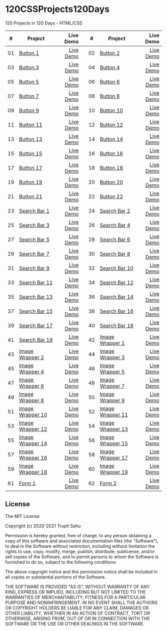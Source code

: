 # 120CSSProjects120Days
120 Projects in 120 Days - HTML/CSS

|  #  | Project | Live Demo |        |  #  | Project | Live Demo |
| --- |---------| ---------:| ------ | --- |---------| ---------:|
| 01  | [Button 1](https://github.com/TruptiSahu/120CSSProjects120Days/tree/master/1.Button/btn-1)                             | [Live Demo](https://codepen.io/TruptiSahu/pen/dypYzoQ)               || 02  | [Button 2](https://github.com/TruptiSahu/120CSSProjects120Days/tree/master/1.Button/btn-2)                             | [Live Demo](https://codepen.io/TruptiSahu/pen/rNMOzxY)               
| 03  | [Button 3](https://github.com/TruptiSahu/120CSSProjects120Days/tree/master/1.Button/btn-3)                             | [Live Demo](https://codepen.io/TruptiSahu/pen/oNzjezJ) | | 04  | [Button 4](https://github.com/TruptiSahu/120CSSProjects120Days/tree/master/1.Button/btn-4)                             | [Live Demo](https://codepen.io/TruptiSahu/pen/LYRpjxM) | 
| 05  | [Button 5](https://github.com/TruptiSahu/120CSSProjects120Days/tree/master/1.Button/btn-5)                             | [Live Demo](https://codepen.io/TruptiSahu/pen/PoGPKpq) | | 06  | [Button 6](https://github.com/TruptiSahu/120CSSProjects120Days/tree/master/1.Button/btn-6)                             | [Live Demo](https://codepen.io/TruptiSahu/pen/XWjmaME) 
| 07  | [Button 7](https://github.com/TruptiSahu/120CSSProjects120Days/tree/master/1.Button/btn-7)                             | [Live Demo](https://codepen.io/TruptiSahu/pen/GRjpvvg) | | 08  | [Button 8](https://github.com/TruptiSahu/120CSSProjects120Days/tree/master/1.Button/btn-8)                             | [Live Demo](https://codepen.io/TruptiSahu/pen/qBaOXXL)
| 09  | [Button 9](https://github.com/TruptiSahu/120CSSProjects120Days/tree/master/1.Button/btn-9)                             | [Live Demo](https://codepen.io/TruptiSahu/pen/jOMbLGm) || 10  | [Button 10](https://github.com/TruptiSahu/120CSSProjects120Days/tree/master/1.Button/btn-10)                             | [Live Demo](https://codepen.io/TruptiSahu/pen/RwGWZjb)
| 11  | [Button 11](https://github.com/TruptiSahu/120CSSProjects120Days/tree/master/1.Button/btn-11)                             | [Live Demo](https://codepen.io/TruptiSahu/pen/MWjavOO) || 12  | [Button 12](https://github.com/TruptiSahu/120CSSProjects120Days/tree/master/1.Button/btn-12)                             | [Live Demo](https://codepen.io/TruptiSahu/pen/rNMOzYv)
| 13  | [Button 13](https://github.com/TruptiSahu/120CSSProjects120Days/tree/master/1.Button/btn-13)                             | [Live Demo](https://codepen.io/TruptiSahu/pen/abmvyER) || 14  | [Button 14](https://github.com/TruptiSahu/120CSSProjects120Days/tree/master/1.Button/btn-14)                             | [Live Demo](https://codepen.io/TruptiSahu/pen/RwGWZQw)
| 15  | [Button 15](https://github.com/TruptiSahu/120CSSProjects120Days/tree/master/1.Button/btn-15)                             | [Live Demo](https://codepen.io/TruptiSahu/pen/xxEwLYQ) || 16  | [Button 16](https://github.com/TruptiSahu/120CSSProjects120Days/tree/master/1.Button/btn-16)                             | [Live Demo](https://codepen.io/TruptiSahu/pen/OJRyjvN)
| 17  | [Button 17](https://github.com/TruptiSahu/120CSSProjects120Days/tree/master/1.Button/btn-17)                             | [Live Demo](https://codepen.io/TruptiSahu/pen/zYKvdWJ) || 18  | [Button 18](https://github.com/TruptiSahu/120CSSProjects120Days/tree/master/1.Button/btn-18)                             | [Live Demo](https://codepen.io/TruptiSahu/pen/RwGWZJN)
| 19  | [Button 19](https://github.com/TruptiSahu/120CSSProjects120Days/tree/master/1.Button/btn-19)                             | [Live Demo](https://codepen.io/TruptiSahu/pen/YzGyxjK) || 20  | [Button 20](https://github.com/TruptiSahu/120CSSProjects120Days/tree/master/1.Button/btn-20)                             | [Live Demo](https://codepen.io/TruptiSahu/pen/yLaYoxv)
| 21  | [Button 21](https://github.com/TruptiSahu/120CSSProjects120Days/tree/master/1.Button/btn-21)                             | [Live Demo](https://codepen.io/TruptiSahu/pen/MWjavPV) || 22  | [Button 22](https://github.com/TruptiSahu/120CSSProjects120Days/tree/master/1.Button/btn-22)                             | [Live Demo](https://codepen.io/TruptiSahu/pen/abmvyQX)
| 23  | [Search Bar 1](https://github.com/TruptiSahu/120CSSProjects120Days/tree/master/2.Search%20Bar/searchBar-1)                             | [Live Demo](https://codepen.io/TruptiSahu/pen/RwGWLba) || 24  | [Search Bar 2](https://github.com/TruptiSahu/120CSSProjects120Days/tree/master/2.Search%20Bar/searchBar-2)                             | [Live Demo](https://codepen.io/TruptiSahu/pen/rNMOGjb)
| 25  | [Search Bar 3](https://github.com/TruptiSahu/120CSSProjects120Days/tree/master/2.Search%20Bar/searchBar-3)                             | [Live Demo](https://codepen.io/TruptiSahu/pen/PoGPJpK) || 26  | [Search Bar 4](https://github.com/TruptiSahu/120CSSProjects120Days/tree/master/2.Search%20Bar/searchBar-4)                             | [Live Demo](https://codepen.io/TruptiSahu/pen/WNGQZOJ)
| 27  | [Search Bar 5](https://github.com/TruptiSahu/120CSSProjects120Days/tree/master/2.Search%20Bar/searchBar-5)                             | [Live Demo](https://codepen.io/TruptiSahu/pen/JjRYrLY) || 28  | [Search Bar 6](https://github.com/TruptiSahu/120CSSProjects120Days/tree/master/2.Search%20Bar/searchBar-6)                             | [Live Demo](https://codepen.io/TruptiSahu/pen/BaLowvV)
| 29  | [Search Bar 7](https://github.com/TruptiSahu/120CSSProjects120Days/tree/master/2.Search%20Bar/searchBar-7)                             | [Live Demo](https://codepen.io/TruptiSahu/pen/LYRpzvx) || 30  | [Search Bar 8](https://github.com/TruptiSahu/120CSSProjects120Days/tree/master/2.Search%20Bar/searchBar-8)                             | [Live Demo](https://codepen.io/TruptiSahu/pen/GRjpMaQ)
| 31  | [Search Bar 9](https://github.com/TruptiSahu/120CSSProjects120Days/tree/master/2.Search%20Bar/searchBar-9)                             | [Live Demo](https://codepen.io/TruptiSahu/pen/jOMbGjJ) || 32  | [Search Bar 10](https://github.com/TruptiSahu/120CSSProjects120Days/tree/master/2.Search%20Bar/searchBar-10)                             | [Live Demo](https://codepen.io/TruptiSahu/pen/yLaYPBm)
| 33  | [Search Bar 11](https://github.com/TruptiSahu/120CSSProjects120Days/tree/master/2.Search%20Bar/searchBar-11)                             | [Live Demo](https://codepen.io/TruptiSahu/pen/ZEpbapb) || 34  | [Search Bar 12](https://github.com/TruptiSahu/120CSSProjects120Days/tree/master/2.Search%20Bar/searchBar-12)                             | [Live Demo](https://codepen.io/TruptiSahu/pen/NWRGwRm)
| 35  | [Search Bar 13](https://github.com/TruptiSahu/120CSSProjects120Days/tree/master/2.Search%20Bar/searchBar-13)                             | [Live Demo](https://codepen.io/TruptiSahu/pen/QWKjOGX) || 36  | [Search Bar 14](https://github.com/TruptiSahu/120CSSProjects120Days/tree/master/2.Search%20Bar/searchBar-14)                             | [Live Demo](https://codepen.io/TruptiSahu/pen/poEjdeo)
| 37  | [Search Bar 15](https://github.com/TruptiSahu/120CSSProjects120Days/tree/master/2.Search%20Bar/searchBar-15)                             | [Live Demo](https://codepen.io/TruptiSahu/pen/mdrepae) || 38  | [Search Bar 16](https://github.com/TruptiSahu/120CSSProjects120Days/tree/master/2.Search%20Bar/searchBar-16)                             | [Live Demo](https://codepen.io/TruptiSahu/pen/BaLoJMp)
| 39  | [Search Bar 17](https://github.com/TruptiSahu/120CSSProjects120Days/tree/master/2.Search%20Bar/searchBar-17)                             | [Live Demo](https://codepen.io/TruptiSahu/pen/zYKvpeM) || 40  | [Search Bar 18](https://github.com/TruptiSahu/120CSSProjects120Days/tree/master/2.Search%20Bar/searchBar-18)                             | [Live Demo](https://codepen.io/TruptiSahu/pen/QWKjaoq)
| 41  | [Search Bar 19](https://github.com/TruptiSahu/120CSSProjects120Days/tree/master/2.Search%20Bar/searchBar-19)                             | [Live Demo](https://codepen.io/TruptiSahu/pen/xxEwpNe) || 42  | [Image Wrapper 1](https://github.com/TruptiSahu/120CSSProjects120Days/tree/master/3.Image%20Wrapper/img-wrapper-1)                             | [Live Demo](https://codepen.io/TruptiSahu/pen/xxEwYwo)
| 43  | [Image Wrapper 2](https://github.com/TruptiSahu/120CSSProjects120Days/tree/master/3.Image%20Wrapper/img-wrapper-2)                             | [Live Demo](https://codepen.io/TruptiSahu/pen/jOMbZWz) || 44  | [Image Wrapper 3](https://github.com/TruptiSahu/120CSSProjects120Days/tree/master/3.Image%20Wrapper/img-wrapper-3)                             | [Live Demo](https://codepen.io/TruptiSahu/pen/dypYdMY)
| 45  | [Image Wrapper 4](https://github.com/TruptiSahu/120CSSProjects120Days/tree/master/3.Image%20Wrapper/img-wrapper-4)                             | [Live Demo](https://codepen.io/TruptiSahu/pen/MWjaQyP) || 46  | [Image Wrapper 5](https://github.com/TruptiSahu/120CSSProjects120Days/tree/master/3.Image%20Wrapper/img-wrapper-5)                             | [Live Demo](https://codepen.io/TruptiSahu/pen/XWjmZKG)
| 47  | [Image Wrapper 6](https://github.com/TruptiSahu/120CSSProjects120Days/tree/master/3.Image%20Wrapper/img-wrapper-6)                             | [Live Demo](https://codepen.io/TruptiSahu/pen/OJRyQRg) || 48  | [Image Wrapper 7](https://github.com/TruptiSahu/120CSSProjects120Days/tree/master/3.Image%20Wrapper/img-wrapper-7)                             | [Live Demo](https://codepen.io/TruptiSahu/pen/MWjaQjz)
| 49  | [Image Wrapper 8](https://github.com/TruptiSahu/120CSSProjects120Days/tree/master/3.Image%20Wrapper/img-wrapper-8)                             | [Live Demo](https://codepen.io/TruptiSahu/pen/NWRGyby) || 50  | [Image Wrapper 9](https://github.com/TruptiSahu/120CSSProjects120Days/tree/master/3.Image%20Wrapper/img-wrapper-9)                             | [Live Demo](https://codepen.io/TruptiSahu/pen/eYdpVgx)
| 51  | [Image Wrapper 10](https://github.com/TruptiSahu/120CSSProjects120Days/tree/master/3.Image%20Wrapper/img-wrapper-10)                             | [Live Demo](https://codepen.io/TruptiSahu/pen/YzGyeZW) || 52  | [Image Wrapper 11](https://github.com/TruptiSahu/120CSSProjects120Days/tree/master/3.Image%20Wrapper/img-wrapper-11)                             | [Live Demo](https://codepen.io/TruptiSahu/pen/VwKvQWj)
| 53  | [Image Wrapper 12](https://github.com/TruptiSahu/120CSSProjects120Days/tree/master/3.Image%20Wrapper/img-wrapper-12)                             | [Live Demo](https://codepen.io/TruptiSahu/pen/ZEpbrXP) || 54  | [Image Wrapper 13](https://github.com/TruptiSahu/120CSSProjects120Days/tree/master/3.Image%20Wrapper/img-wrapper-13)                             | [Live Demo](https://codepen.io/TruptiSahu/pen/BaLoYmJ)
| 55  | [Image Wrapper 14](https://github.com/TruptiSahu/120CSSProjects120Days/tree/master/3.Image%20Wrapper/img-wrapper-14)                             | [Live Demo](https://codepen.io/TruptiSahu/pen/qBaOxxb) || 56  | [Image Wrapper 15](https://github.com/TruptiSahu/120CSSProjects120Days/tree/master/3.Image%20Wrapper/img-wrapper-15)                             | [Live Demo](https://codepen.io/TruptiSahu/pen/vYXNdRx)
| 57  | [Image Wrapper 16](https://github.com/TruptiSahu/120CSSProjects120Days/tree/master/3.Image%20Wrapper/img-wrapper-16)                             | [Live Demo](https://codepen.io/TruptiSahu/pen/KKgdQeb) || 58  | [Image Wrapper 17](https://github.com/TruptiSahu/120CSSProjects120Days/tree/master/3.Image%20Wrapper/img-wrapper-17)                             | [Live Demo](https://codepen.io/TruptiSahu/pen/yLaYvQr)
| 59  | [Image Wrapper 18](https://github.com/TruptiSahu/120CSSProjects120Days/tree/master/3.Image%20Wrapper/img-wrapper-18)                             | [Live Demo](https://codepen.io/TruptiSahu/pen/bGwVLOj) || 60  | [Image Wrapper 19](https://github.com/TruptiSahu/120CSSProjects120Days/tree/master/3.Image%20Wrapper/img-wrapper-19)                             | [Live Demo](https://codepen.io/TruptiSahu/pen/OJRyQqZ)
| 61  | [Form 1](https://github.com/TruptiSahu/120CSSProjects120Days/tree/master/4.Form/form-1)                             | [Live Demo](https://codepen.io/TruptiSahu/pen/ExgVQqP) || 62  | [Form 2](https://github.com/TruptiSahu/120CSSProjects120Days/tree/master/4.Form/form-2)                             | [Live Demo](https://codepen.io/TruptiSahu/pen/OJRyvPw)

## License

The MIT License

Copyright (c) 2020-2021 Trupti Sahu

Permission is hereby granted, free of charge, to any person obtaining a copy
of this software and associated documentation files (the "Software"), to deal
in the Software without restriction, including without limitation the rights
to use, copy, modify, merge, publish, distribute, sublicense, and/or sell
copies of the Software, and to permit persons to whom the Software is
furnished to do so, subject to the following conditions:

The above copyright notice and this permission notice shall be included in
all copies or substantial portions of the Software.

THE SOFTWARE IS PROVIDED "AS IS", WITHOUT WARRANTY OF ANY KIND, EXPRESS OR
IMPLIED, INCLUDING BUT NOT LIMITED TO THE WARRANTIES OF MERCHANTABILITY,
FITNESS FOR A PARTICULAR PURPOSE AND NONINFRINGEMENT. IN NO EVENT SHALL THE
AUTHORS OR COPYRIGHT HOLDERS BE LIABLE FOR ANY CLAIM, DAMAGES OR OTHER
LIABILITY, WHETHER IN AN ACTION OF CONTRACT, TORT OR OTHERWISE, ARISING FROM,
OUT OF OR IN CONNECTION WITH THE SOFTWARE OR THE USE OR OTHER DEALINGS IN
THE SOFTWARE.

